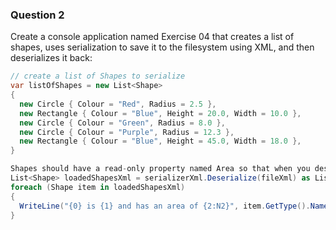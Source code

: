 ### Question 2

Create a console application named Exercise 04 that creates a list of shapes, uses serialization to save it to the filesystem using XML, and then deserializes it back:

```csharp
// create a list of Shapes to serialize
var listOfShapes = new List<Shape>
{
  new Circle { Colour = "Red", Radius = 2.5 },
  new Rectangle { Colour = "Blue", Height = 20.0, Width = 10.0 },
  new Circle { Colour = "Green", Radius = 8.0 },
  new Circle { Colour = "Purple", Radius = 12.3 },
  new Rectangle { Colour = "Blue", Height = 45.0, Width = 18.0 },
}

Shapes should have a read-only property named Area so that when you deserialize, you can output a list of shape, including their areas, as shown here:
List<Shape> loadedShapesXml = serializerXml.Deserialize(fileXml) as List<Shape>;
foreach (Shape item in loadedShapesXml)
{
  WriteLine("{0} is {1} and has an area of {2:N2}", item.GetType().Name, item.Colour, item.Area);
}
```
